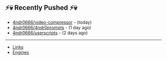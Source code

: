 ## ⚡💀 Recently Pushed ⚡💀


- [4ndr0666/video-compressor](https://github.com/4ndr0666/video-compressor) - (today)
- [4ndr0666/4ndr0prompts](https://github.com/4ndr0666/4ndr0prompts) - (1 day ago)
- [4ndr0666/userscripts](https://github.com/4ndr0666/userscripts) - (2 days ago)

---
- [Links](https://github.com/4ndr0666/Links/blob/main/README.md)        
- [Engines](https://github.com/hoothin/SearchJumper/discussions/73)    


